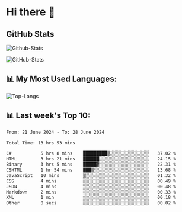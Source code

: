 # Hi there 👋

## GitHub Stats
![Github-Stats](https://github-readme-stats-sigma-five.vercel.app/api?username=ltorson&show_icons=true&theme=radical&count_private=true)

![GitHub-Stats](https://github-readme-stats.vercel.app/api/wakatime?username=LeeTorson&theme=synthwave&size_weight=0.5&count_weight=0.5&title_color=36F9F6&langs_count=10&count_private=true)

## 📊 My Most Used Languages:
![Top-Langs](https://github-readme-stats-sigma-five.vercel.app/api/top-langs/?username=LTorson&layout=compact&langs_count=10)


## 📊 Last week's Top 10:
<!--START_SECTION:waka-->

```txt
From: 21 June 2024 - To: 28 June 2024

Total Time: 13 hrs 53 mins

C#           5 hrs 8 mins    █████████▒░░░░░░░░░░░░░░░   37.02 %
HTML         3 hrs 21 mins   ██████░░░░░░░░░░░░░░░░░░░   24.15 %
Binary       3 hrs 5 mins    █████▓░░░░░░░░░░░░░░░░░░░   22.31 %
CSHTML       1 hr 54 mins    ███▒░░░░░░░░░░░░░░░░░░░░░   13.68 %
JavaScript   10 mins         ▒░░░░░░░░░░░░░░░░░░░░░░░░   01.32 %
CSS          4 mins          ░░░░░░░░░░░░░░░░░░░░░░░░░   00.49 %
JSON         4 mins          ░░░░░░░░░░░░░░░░░░░░░░░░░   00.48 %
Markdown     2 mins          ░░░░░░░░░░░░░░░░░░░░░░░░░   00.33 %
XML          1 min           ░░░░░░░░░░░░░░░░░░░░░░░░░   00.18 %
Other        0 secs          ░░░░░░░░░░░░░░░░░░░░░░░░░   00.02 %
```

<!--END_SECTION:waka-->
